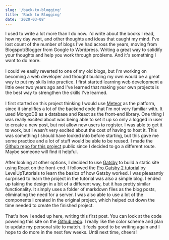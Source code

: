 ```yaml
---
slug: '/back-to-blogging'
title: 'Back to Blogging'
date: '2020-03-08'
---
```


I used to write a lot more than I do now. I'd write about the books I read, how my day went, and other thoughts and ideas that caught my mind. I've lost count of the number of blogs I've had across the years, moving from Blogspot/Blogger from Google to Wordpress. Writing a great way to solidify your thoughts and help you work through problems. And it's something I want to do more.
</br>
</br>
I could've easily reverted to one of my old blogs, but I'm working on becoming a web developer and thought building my own would be a great way to put my skills into practice. I first started learning web development a little over two years ago and I've learned that making your own projects is the best way to strengthen the skills I've learned.
</br>
</br>
I first started on this project thinking I would use <a href='https://www.meteor.com' rel="noopener noreferrer" target='_blank'>Meteor</a> as the platform, since it simplifies a lot of the backend code that I'm not very familiar with. It used MongoDB as a database and React as the front-end library. One thing I was really excited about was being able to set it up so only a logged in user to create a new post, but not allow new users to register. I was able to get it to work, but I wasn't very excited about the cost of having to host it. This was something I should have looked into before starting, but this gave me some practice and a lot of stuff would be able to be reused. I made the <a href='https://github.com/wdluft/simple-meteorjs-blog' rel="noopener noreferrer" target='_blank'>Github repo for this project</a> public since I decided to go a different route. Maybe someone will find it helpful.
</br>
</br>
After looking at other options, I decided to use <a href='https://www.gatsbyjs.org/' rel="noopener noreferrer" target='_blank'>Gatsby</a> to build a static site using React on the front-end. I followed the <a href='https://www.leveluptutorials.com/tutorials/pro-gatsby-2' rel="noopener noreferrer" target='_blank'>Pro Gatsby 2 tutorial</a> by LevelUpTutorials to learn the basics of how Gatsby worked. I was pleasantly surprised to learn the project in the tutorial was also a simple blog. I ended up taking the design in a bit of a different way, but it has pretty similar functionality. It simply uses a folder of markdown files as the blog posts, eliminating the need for a server. I was also able to use a lot of the components I created in the original project, which helped cut down the time needed to create the finished project.
</br>
</br>
That's how I ended up here, writing this first post. You can look at the code powering this site on the <a href='https://github.com/wdluft/become-by-doing-blog' rel="noopener noreferrer" target='_blank'>Github repo</a>. I really like the color scheme and plan to update my personal site to match. It feels good to be writing again and I hope to do more in the next few weeks. Until next time, cheers!
